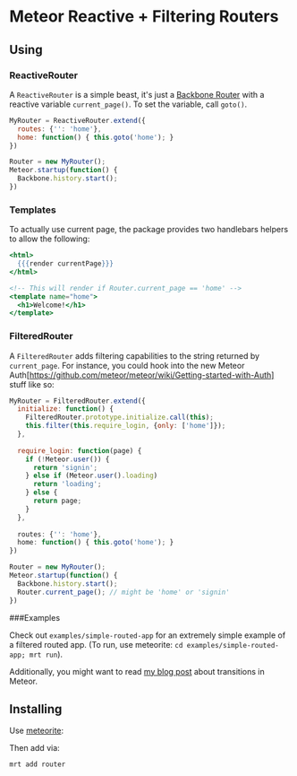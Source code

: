 Meteor Reactive + Filtering Routers
===================================
Using
-----

### ReactiveRouter

A `ReactiveRouter` is a simple beast, it's just a [Backbone Router](http://backbonejs.org/#Router) with a reactive variable `current_page()`. To set the variable, call `goto()`.

```js
MyRouter = ReactiveRouter.extend({
  routes: {'': 'home'},
  home: function() { this.goto('home'); }
})

Router = new MyRouter();
Meteor.startup(function() {
  Backbone.history.start();
})
```

### Templates

To actually use current page, the package provides two handlebars helpers to allow the following:

```handlebars
<html>
  {{{render currentPage}}}
</html>

<!-- This will render if Router.current_page == 'home' -->
<template name="home">
  <h1>Welcome!</h1>
</template>
```

### FilteredRouter

A `FilteredRouter` adds filtering capabilities to the string returned by `current_page`. For instance, you could hook into the new Meteor Auth[https://github.com/meteor/meteor/wiki/Getting-started-with-Auth] stuff like so:

```js
MyRouter = FilteredRouter.extend({
  initialize: function() {
    FilteredRouter.prototype.initialize.call(this);
    this.filter(this.require_login, {only: ['home']});
  },
  
  require_login: function(page) {
    if (!Meteor.user()) {
      return 'signin';
    } else if (Meteor.user().loading)
      return 'loading';
    } else {
      return page;
    }
  },
  
  routes: {'': 'home'},
  home: function() { this.goto('home'); }
})

Router = new MyRouter();
Meteor.startup(function() {
  Backbone.history.start();
  Router.current_page(); // might be 'home' or 'signin'
})
```

###Examples

Check out `examples/simple-routed-app` for an extremely simple example of a filtered routed app. (To run, use meteorite: `cd examples/simple-routed-app; mrt run`).

Additionally, you might want to read [my blog post](http://bindle.me/blog/index.php/679/page-transitions-in-meteor-getleague-com) about transitions in Meteor.

Installing
----------

Use [meteorite](http://possibilities.github.com/meteorite/):

Then add via:

```bash
mrt add router
```

